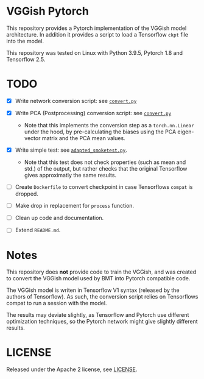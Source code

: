 # VGGish Pytorch
This repository provides a Pytorch implementation of the VGGish model architecture. In addition
it provides a script to load a Tensorflow `ckpt` file into the model. 

This repository was tested on Linux with Python 3.9.5, Pytorch 1.8 and Tensorflow 2.5.
# TODO

 - [x] Write network conversion script: see [`convert.py`](convert.py)
 - [x] Write PCA (Postprocessing) conversion script: see [`convert.py`](convert.py)
    * Note that this implements the conversion step as a `torch.nn.Linear` under the hood, by
    pre-calculating the biases using the PCA eigen-vector matrix and the PCA mean values.
 - [x] Write simple test: see [`adapted_smoketest.py`](adapted_smoketest.py).
    * Note that this test does not check properties (such as mean and std.) of the output, but
    rather checks that the original Tensorflow gives approximatly the same results.
 - [ ] Create `Dockerfile` to convert checkpoint in case Tensorflows `compat` is dropped. 
 - [ ] Make drop in replacement for `process` function.
 - [ ] Clean up code and documentation.
 - [ ] Extend `README.md`.


# Notes
This repository does **not** provide code to train the VGGish, and was created to convert the 
VGGish model used by BMT into Pytorch compatible code.

The VGGish model is writen in Tensorflow V1 syntax (released by the authors of Tensorflow).
As such, the conversion script relies on Tensorflows compat to run a session with the model.

The results may deviate slightly, as Tensorflow and Pytorch use different optimization techniques, 
so the Pytorch network might give slightly different results.

# LICENSE

Released under the Apache 2 license, see [LICENSE](LICENSE).
